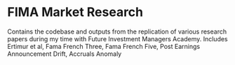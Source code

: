 # FIMA Market Research
Contains the codebase and outputs from the replication of various research papers during my time with Future Investment Managers Academy. Includes Ertimur et al, Fama French Three, Fama French Five, Post Earnings Announcement Drift, Accruals Anomaly
